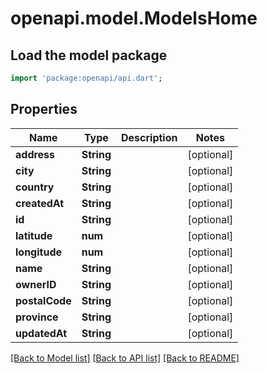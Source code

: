 # openapi.model.ModelsHome

## Load the model package
```dart
import 'package:openapi/api.dart';
```

## Properties
Name | Type | Description | Notes
------------ | ------------- | ------------- | -------------
**address** | **String** |  | [optional] 
**city** | **String** |  | [optional] 
**country** | **String** |  | [optional] 
**createdAt** | **String** |  | [optional] 
**id** | **String** |  | [optional] 
**latitude** | **num** |  | [optional] 
**longitude** | **num** |  | [optional] 
**name** | **String** |  | [optional] 
**ownerID** | **String** |  | [optional] 
**postalCode** | **String** |  | [optional] 
**province** | **String** |  | [optional] 
**updatedAt** | **String** |  | [optional] 

[[Back to Model list]](../README.md#documentation-for-models) [[Back to API list]](../README.md#documentation-for-api-endpoints) [[Back to README]](../README.md)



